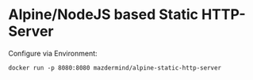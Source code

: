 Alpine/NodeJS based Static HTTP-Server
======================================

Configure via Environment:
```
docker run -p 8080:8080 mazdermind/alpine-static-http-server
```
